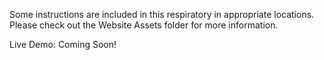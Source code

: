 Some instructions are included in this respiratory in appropriate locations. Please check out the Website Assets folder for more information. 

Live Demo: Coming Soon!